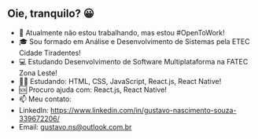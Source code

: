 ## Oie, tranquilo? 😀

- 💼 Atualmente não estou trabalhando, mas estou #OpenToWork!
- 🎓 Sou formado em Análise e Desenvolvimento de Sistemas pela ETEC Cidade Tiradentes!
- 💻 Estudando Desenvolvimento de Software Multiplataforma na FATEC Zona Leste!
- 👩‍💻 Estudando: HTML, CSS, JavaScript, React.js, React Native!
- 🆘 Procuro ajuda com: React.js, React Native!
- 📫 Meu contato:
- LinkedIn: https://www.linkedin.com/in/gustavo-nascimento-souza-339672206/
- Email: gustavo.ns@outlook.com.br
